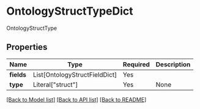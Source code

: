 # OntologyStructTypeDict

OntologyStructType

## Properties
| Name | Type | Required | Description |
| ------------ | ------------- | ------------- | ------------- |
**fields** | List[OntologyStructFieldDict] | Yes |  |
**type** | Literal["struct"] | Yes | None |


[[Back to Model list]](../../../README.md#models-v2-link) [[Back to API list]](../../../README.md#apis-v2-link) [[Back to README]](../../../README.md)

